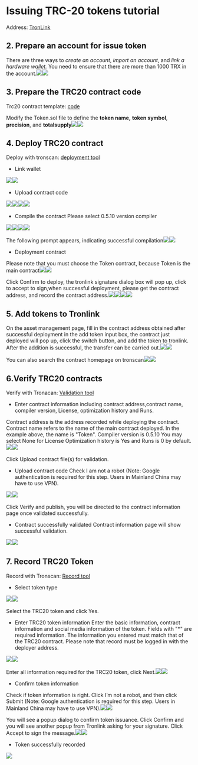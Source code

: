 # Issuing TRC-20 tokens tutorial

Address: [TronLink](https://chrome.google.com/webstore/detail/tronlink%EF%BC%88%E6%B3%A2%E5%AE%9D%E9%92%B1%E5%8C%85%EF%BC%89/ibnejdfjmmkpcnlpebklmnkoeoihofec)​

## **2. Prepare an account for issue token** <a id="2-prepare-an-account-for-issue-token"></a>

There are three ways to _create an account_, _import an account_, and _link a hardware wallet._ You need to ensure that there are more than 1000 TRX in the account.![](https://files.readme.io/f4260b0-_1.png)​![](https://files.readme.io/f4260b0-_1.png)​

## **3. Prepare the TRC20 contract code** <a id="3-prepare-the-trc20-contract-code"></a>

Trc20 contract template: [code](https://github.com/zyumingfit/TRC20-Contract-Template)​

Modify the Token.sol file to define the **token name,** **token symbol**, **precision**, and **totalsupply**![](https://files.readme.io/051aee0-_1.png)​![](https://files.readme.io/051aee0-_1.png)​

## **4. Deploy TRC20 contract** <a id="4-deploy-trc20-contract"></a>

Deploy with tronscan: [deployment tool](https://tronscan.io/#/contracts/contract-compiler)​

* Link wallet

​![](https://files.readme.io/5c3df2f-_2020-08-21_12.15.55.png)​![](https://files.readme.io/5c3df2f-_2020-08-21_12.15.55.png)​

* Upload contract code

​![](https://files.readme.io/9118251-_1.png)​![](https://files.readme.io/9118251-_1.png)​![](https://files.readme.io/e124c71-_1.png)​![](https://files.readme.io/e124c71-_1.png)​

* Compile the contract Please select 0.5.10 version compiler

​![](https://files.readme.io/9ec0d79-_1.png)​![](https://files.readme.io/9ec0d79-_1.png)​![](https://files.readme.io/ca81448-_1.png)​![](https://files.readme.io/ca81448-_1.png)​

The following prompt appears, indicating successful compilation![](https://files.readme.io/7a87419-_1.png)​![](https://files.readme.io/7a87419-_1.png)​

* Deployment contract

Please note that you must choose the Token contract, because Token is the main contract![](https://files.readme.io/5096e27-_1.png)​![](https://files.readme.io/5096e27-_1.png)​

Click Confirm to deploy, the tronlink signature dialog box will pop up, click to accept to sign,when successful deployment, please get the contract address, and record the contract address.![](https://files.readme.io/956aadd-WX20200821-1210532x.png)​![](https://files.readme.io/956aadd-WX20200821-1210532x.png)​![](https://files.readme.io/42e3cde-_1.png)​![](https://files.readme.io/42e3cde-_1.png)​

## **5. Add tokens to Tronlink** <a id="5-add-tokens-to-tronlink"></a>

On the asset management page, fill in the contract address obtained after successful deployment in the add token input box, the contract just deployed will pop up, click the switch button, and add the token to tronlink. After the addition is successful, the transfer can be carried out.![](https://files.readme.io/26beafe-_1.png)​![](https://files.readme.io/26beafe-_1.png)​

You can also search the contract homepage on tronscan![](https://files.readme.io/180b061-_1.png)​![](https://files.readme.io/180b061-_1.png)​

## **6.Verify TRC20 contracts** <a id="6-verify-trc20-contracts"></a>

Verify with Tronacan: [Validation tool](https://tronscan.org/#/contracts/verify)​

* Enter contract information including contract address,contract name, compiler version, License, optimization history and Runs.

Contract address is the address recorded while deploying the contract. Contract name refers to the name of the main contract deployed. In the example above, the name is "Token". Compiler version is 0.5.10 You may select None for License Optimization history is Yes and Runs is 0 by default.![](https://files.readme.io/54a2b0b-11.png)​![](https://files.readme.io/54a2b0b-11.png)​

Click Upload contract file\(s\) for validation.

* Upload contract code Check I am not a robot \(Note: Google authentication is required for this step. Users in Mainland China may have to use VPN\).

​![](https://files.readme.io/4106456-12.png)​![](https://files.readme.io/4106456-12.png)​

Click Verify and publish, you will be directed to the contract information page once validated successfully.

* Contract successfully validated Contract information page will show successful validation.

​![](https://files.readme.io/842e8d2-13.png)​![](https://files.readme.io/842e8d2-13.png)​

## **7. Record TRC20 Token** <a id="7-record-trc20-token"></a>

Record with Tronscan: [Record tool](https://tronscan.org/#/tokens/create/Type)​

* Select token type

​![](https://files.readme.io/19aa7aa-14.png)​![](https://files.readme.io/19aa7aa-14.png)​

Select the TRC20 token and click Yes.

* Enter TRC20 token information Enter the basic information, contract information and social media information of the token. Fields with "\*" are required information. The information you entered must match that of the TRC20 contract. Please note that record must be logged in with the deployer address.

​![](https://files.readme.io/152689c-15.png)​![](https://files.readme.io/152689c-15.png)​

Enter all information required for the TRC20 token, click Next.![](https://files.readme.io/e27e3d2-16.png)​![](https://files.readme.io/e27e3d2-16.png)​

* Confirm token information

Check if token information is right. Click I’m not a robot, and then click Submit \(Note: Google authentication is required for this step. Users in Mainland China may have to use VPN\).![](https://files.readme.io/d8a03d1-17.png)​![](https://files.readme.io/d8a03d1-17.png)​

You will see a popup dialog to confirm token issuance. Click Confirm and you will see another popup from Tronlink asking for your signature. Click Accept to sign the message.![](https://files.readme.io/5ba592e-18.png)​![](https://files.readme.io/5ba592e-18.png)​

* Token successfully recorded

![](https://files.readme.io/c476df0-19.png)

